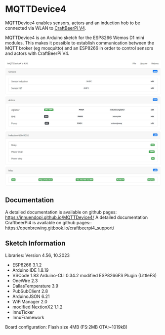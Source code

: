 # MQTTDevice4

MQTTDevice4 enables sensors, actors and an induction hob to be connected via WLAN to [CraftBeerPi V4](https://github.com/avollkopf/craftbeerpi4).

MQTTDevice4 is an Arduino sketch for the ESP8266 Wemos D1 mini modules. This makes it possible to establish communication between the MQTT broker (eg mosquitto) and an ESP8266 in order to control sensors and actors with CraftBeerPi V4.

![Startseite](docs/img/startseite.jpg)

## Documentation

A detailed documentation is available on github pages: <https://innuendopi.github.io/MQTTDevice4/>
A detailed documentation CraftbeerPi4 is available on github pages:: <https://openbrewing.gitbook.io/craftbeerpi4_support/>

## Sketch Information

Libraries: Version 4.56, 10.2023

- ESP8266 3.1.2
- Arduino IDE 1.8.19
- VSCode 1.83 Arduino-CLI 0.34.2 modified ESP8266FS Plugin (LittleFS)
- OneWire 2.3
- DallasTemperature 3.9
- PubSubClient 2.8
- ArduinoJSON 6.21
- WiFiManager 2.0
- modified NextionX2 1.1.2
- InnuTicker
- InnuFramework

Board configuration:
Flash size 4MB (FS:2MB OTA:~1019kB)
